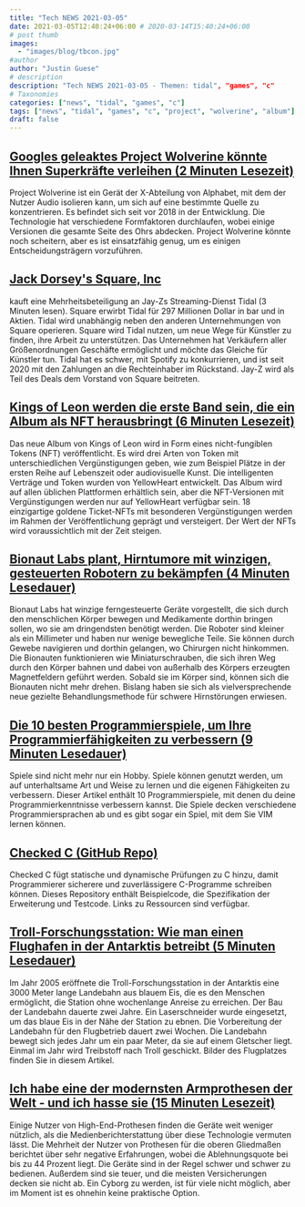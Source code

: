 ```yaml
---
title: "Tech NEWS 2021-03-05"
date: 2021-03-05T12:40:24+06:00 # 2020-03-14T15:40:24+06:00
# post thumb
images:
  - "images/blog/tbcon.jpg"
#author
author: "Justin Guese"
# description
description: "Tech NEWS 2021-03-05 - Themen: tidal", "games", "c"
# Taxonomies
categories: ["news", "tidal", "games", "c"]
tags: ["news", "tidal", "games", "c", "project", "wolverine", "album"]
draft: false
---
```


## [Googles geleaktes Project Wolverine könnte Ihnen Superkräfte verleihen (2 Minuten Lesezeit)](https://www.androidpolice.com/2021/03/04/alphabet-x-leak-details-project-wolverine-super-hearing-gadget/)

 Project Wolverine ist ein Gerät der X-Abteilung von Alphabet, mit dem der Nutzer Audio isolieren kann, um sich auf eine bestimmte Quelle zu konzentrieren. Es befindet sich seit vor 2018 in der Entwicklung. Die Technologie hat verschiedene Formfaktoren durchlaufen, wobei einige Versionen die gesamte Seite des Ohrs abdecken. Project Wolverine könnte noch scheitern, aber es ist einsatzfähig genug, um es einigen Entscheidungsträgern vorzuführen.

## [Jack Dorsey's Square, Inc](https://www.theverge.com/2021/3/4/22313108/square-inc-tidal-majority-stake-jack-dorsey-jay-z?scrolla=5eb6d68b7fedc32c19ef33b4)

 kauft eine Mehrheitsbeteiligung an Jay-Zs Streaming-Dienst Tidal (3 Minuten lesen). Square erwirbt Tidal für 297 Millionen Dollar in bar und in Aktien. Tidal wird unabhängig neben den anderen Unternehmungen von Square operieren. Square wird Tidal nutzen, um neue Wege für Künstler zu finden, ihre Arbeit zu unterstützen. Das Unternehmen hat Verkäufern aller Größenordnungen Geschäfte ermöglicht und möchte das Gleiche für Künstler tun. Tidal hat es schwer, mit Spotify zu konkurrieren, und ist seit 2020 mit den Zahlungen an die Rechteinhaber im Rückstand. Jay-Z wird als Teil des Deals dem Vorstand von Square beitreten.

## [Kings of Leon werden die erste Band sein, die ein Album als NFT herausbringt (6 Minuten Lesezeit)](https://www.rollingstone.com/pro/news/kings-of-leon-when-you-see-yourself-album-nft-crypto-1135192/)

 Das neue Album von Kings of Leon wird in Form eines nicht-fungiblen Tokens (NFT) veröffentlicht. Es wird drei Arten von Token mit unterschiedlichen Vergünstigungen geben, wie zum Beispiel Plätze in der ersten Reihe auf Lebenszeit oder audiovisuelle Kunst. Die intelligenten Verträge und Token wurden von YellowHeart entwickelt. Das Album wird auf allen üblichen Plattformen erhältlich sein, aber die NFT-Versionen mit Vergünstigungen werden nur auf YellowHeart verfügbar sein. 18 einzigartige goldene Ticket-NFTs mit besonderen Vergünstigungen werden im Rahmen der Veröffentlichung geprägt und versteigert. Der Wert der NFTs wird voraussichtlich mit der Zeit steigen.

## [Bionaut Labs plant, Hirntumore mit winzigen, gesteuerten Robotern zu bekämpfen (4 Minuten Lesedauer)](https://www.fiercebiotech.com/medtech/bionaut-labs-launches-plans-to-attack-brain-tumors-tiny-guided-robots)

 Bionaut Labs hat winzige ferngesteuerte Geräte vorgestellt, die sich durch den menschlichen Körper bewegen und Medikamente dorthin bringen sollen, wo sie am dringendsten benötigt werden. Die Roboter sind kleiner als ein Millimeter und haben nur wenige bewegliche Teile. Sie können durch Gewebe navigieren und dorthin gelangen, wo Chirurgen nicht hinkommen. Die Bionauten funktionieren wie Miniaturschrauben, die sich ihren Weg durch den Körper bahnen und dabei von außerhalb des Körpers erzeugten Magnetfeldern geführt werden. Sobald sie im Körper sind, können sich die Bionauten nicht mehr drehen. Bislang haben sie sich als vielversprechende neue gezielte Behandlungsmethode für schwere Hirnstörungen erwiesen.

## [Die 10 besten Programmierspiele, um Ihre Programmierfähigkeiten zu verbessern (9 Minuten Lesedauer)](https://www.geeksforgeeks.org/10-best-coding-games-to-advance-your-programming-skills/)

 Spiele sind nicht mehr nur ein Hobby. Spiele können genutzt werden, um auf unterhaltsame Art und Weise zu lernen und die eigenen Fähigkeiten zu verbessern. Dieser Artikel enthält 10 Programmierspiele, mit denen du deine Programmierkenntnisse verbessern kannst. Die Spiele decken verschiedene Programmiersprachen ab und es gibt sogar ein Spiel, mit dem Sie VIM lernen können.

## [Checked C (GitHub Repo)](https://github.com/Microsoft/checkedc#checked-c)

 Checked C fügt statische und dynamische Prüfungen zu C hinzu, damit Programmierer sicherere und zuverlässigere C-Programme schreiben können. Dieses Repository enthält Beispielcode, die Spezifikation der Erweiterung und Testcode. Links zu Ressourcen sind verfügbar.

## [Troll-Forschungsstation: Wie man einen Flughafen in der Antarktis betreibt (5 Minuten Lesedauer)](https://www.flightradar24.com/blog/troll-research-station-how-to-operate-an-airport-in-antarctica/)

 Im Jahr 2005 eröffnete die Troll-Forschungsstation in der Antarktis eine 3000 Meter lange Landebahn aus blauem Eis, die es den Menschen ermöglicht, die Station ohne wochenlange Anreise zu erreichen. Der Bau der Landebahn dauerte zwei Jahre. Ein Laserschneider wurde eingesetzt, um das blaue Eis in der Nähe der Station zu ebnen. Die Vorbereitung der Landebahn für den Flugbetrieb dauert zwei Wochen. Die Landebahn bewegt sich jedes Jahr um ein paar Meter, da sie auf einem Gletscher liegt. Einmal im Jahr wird Treibstoff nach Troll geschickt. Bilder des Flugplatzes finden Sie in diesem Artikel.

## [Ich habe eine der modernsten Armprothesen der Welt - und ich hasse sie (15 Minuten Lesezeit)](https://www.inputmag.com/culture/cyborg-chic-bionic-prosthetic-arm-sucks)

 Einige Nutzer von High-End-Prothesen finden die Geräte weit weniger nützlich, als die Medienberichterstattung über diese Technologie vermuten lässt. Die Mehrheit der Nutzer von Prothesen für die oberen Gliedmaßen berichtet über sehr negative Erfahrungen, wobei die Ablehnungsquote bei bis zu 44 Prozent liegt. Die Geräte sind in der Regel schwer und schwer zu bedienen. Außerdem sind sie teuer, und die meisten Versicherungen decken sie nicht ab. Ein Cyborg zu werden, ist für viele nicht möglich, aber im Moment ist es ohnehin keine praktische Option.


